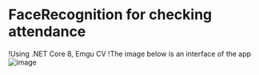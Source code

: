 # FaceRecognition for checking attendance 
!Using .NET Core 8, Emgu CV
!The image below is an interface of the app
![image](https://github.com/baoxelo/FaceRecognition/assets/132845642/49d6e773-beb3-4f7f-a971-76a00598271e)


